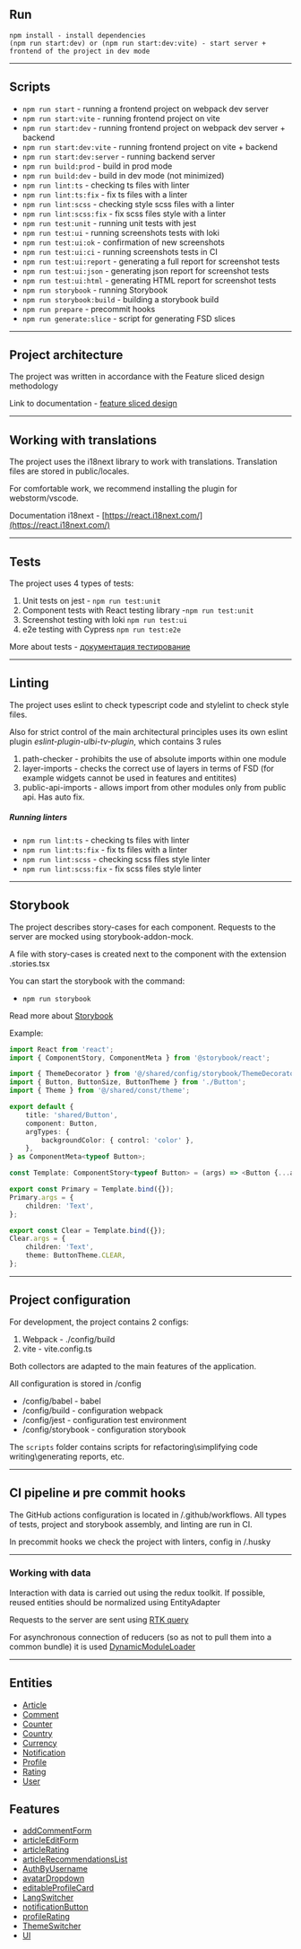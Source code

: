 ## Run

```
npm install - install dependencies
(npm run start:dev) or (npm run start:dev:vite) - start server + frontend of the project in dev mode
```

----

## Scripts

- `npm run start` - running a frontend project on webpack dev server
- `npm run start:vite` - running frontend project on vite
- `npm run start:dev` - running frontend project on webpack dev server + backend
- `npm run start:dev:vite` - running frontend project on vite + backend
- `npm run start:dev:server` - running backend server
- `npm run build:prod` - build in prod mode
- `npm run build:dev` - build in dev mode (not minimized)
- `npm run lint:ts` - checking ts files with linter
- `npm run lint:ts:fix` - fix ts files with a linter
- `npm run lint:scss` - checking style scss files with a linter
- `npm run lint:scss:fix` - fix scss files style with a linter
- `npm run test:unit` - running unit tests with jest
- `npm run test:ui` - running screenshots tests with loki
- `npm run test:ui:ok` - confirmation of new screenshots
- `npm run test:ui:ci` - running screenshots tests in CI
- `npm run test:ui:report` - generating a full report for screenshot tests
- `npm run test:ui:json` - generating json report for screenshot tests
- `npm run test:ui:html` - generating HTML report for screenshot tests
- `npm run storybook` - running Storybook
- `npm run storybook:build` - building a storybook build
- `npm run prepare` - precommit hooks
- `npm run generate:slice` - script for generating FSD slices

----

## Project architecture

The project was written in accordance with the Feature sliced design methodology

Link to documentation - [feature sliced design](https://feature-sliced.design/docs/get-started/tutorial)

----

## Working with translations

The project uses the i18next library to work with translations.
Translation files are stored in public/locales.

For comfortable work, we recommend installing the plugin for webstorm/vscode.

Documentation i18next - [https://react.i18next.com/](https://react.i18next.com/)

----

## Tests

The project uses 4 types of tests:
1) Unit tests on jest - `npm run test:unit`
2) Component tests with React testing library -`npm run test:unit`
3) Screenshot testing with loki `npm run test:ui`
4) e2e testing with Cypress `npm run test:e2e`

More about tests - [документация тестирование](/docs/tests.md)

----

## Linting

The project uses eslint to check typescript code and stylelint to check style files.

Also for strict control of the main architectural principles
uses its own eslint plugin *eslint-plugin-ulbi-tv-plugin*,
which contains 3 rules
1) path-checker - prohibits the use of absolute imports within one module
2) layer-imports - checks the correct use of layers in terms of FSD (for example widgets cannot be used in features and entitites)
3) public-api-imports - allows import from other modules only from public api. Has auto fix.

##### Running linters

- `npm run lint:ts` - checking ts files with linter
- `npm run lint:ts:fix` - fix ts files with a linter
- `npm run lint:scss` - checking scss files style linter
- `npm run lint:scss:fix` - fix scss files style linter

----
## Storybook

The project describes story-cases for each component.
Requests to the server are mocked using storybook-addon-mock.

A file with story-cases is created next to the component with the extension .stories.tsx

You can start the storybook with the command:
- `npm run storybook`

Read more about [Storybook](/docs/storybook.md)

Example:

```typescript jsx
import React from 'react';
import { ComponentStory, ComponentMeta } from '@storybook/react';

import { ThemeDecorator } from '@/shared/config/storybook/ThemeDecorator/ThemeDecorator';
import { Button, ButtonSize, ButtonTheme } from './Button';
import { Theme } from '@/shared/const/theme';

export default {
    title: 'shared/Button',
    component: Button,
    argTypes: {
        backgroundColor: { control: 'color' },
    },
} as ComponentMeta<typeof Button>;

const Template: ComponentStory<typeof Button> = (args) => <Button {...args} />;

export const Primary = Template.bind({});
Primary.args = {
    children: 'Text',
};

export const Clear = Template.bind({});
Clear.args = {
    children: 'Text',
    theme: ButtonTheme.CLEAR,
};
```


----

## Project configuration

For development, the project contains 2 configs:
1. Webpack - ./config/build
2. vite - vite.config.ts

Both collectors are adapted to the main features of the application.

All configuration is stored in /config
- /config/babel - babel
- /config/build - configuration webpack
- /config/jest - configuration test environment
- /config/storybook - configuration storybook

The `scripts` folder contains scripts for refactoring\simplifying code writing\generating reports, etc.

----

## CI pipeline и pre commit hooks

The GitHub actions configuration is located in /.github/workflows.
All types of tests, project and storybook assembly, and linting are run in CI.

In precommit hooks we check the project with linters, config in /.husky

----

### Working with data

Interaction with data is carried out using the redux toolkit.
If possible, reused entities should be normalized using EntityAdapter

Requests to the server are sent using [RTK query](/src/shared/api/rtkApi.ts)

For asynchronous connection of reducers (so as not to pull them into a common bundle) it is used
[DynamicModuleLoader](/src/shared/lib/components/DynamicModuleLoader/DynamicModuleLoader.tsx)

----


## Entities

- [Article](/src/entities/Article)
- [Comment](/src/entities/Comment)
- [Counter](/src/entities/Counter)
- [Country](/src/entities/Country)
- [Currency](/src/entities/Currency)
- [Notification](/src/entities/Notification)
- [Profile](/src/entities/Profile)
- [Rating](/src/entities/Rating)
- [User](/src/entities/User)

## Features

- [addCommentForm](/src/features/addCommentForm)
- [articleEditForm](/src/features/articleEditForm)
- [articleRating](/src/features/articleRating)
- [articleRecommendationsList](/src/features/articleRecommendationsList)
- [AuthByUsername](/src/features/AuthByUsername)
- [avatarDropdown](/src/features/avatarDropdown)
- [editableProfileCard](/src/features/editableProfileCard)
- [LangSwitcher](/src/features/LangSwitcher)
- [notificationButton](/src/features/notificationButton)
- [profileRating](/src/features/profileRating)
- [ThemeSwitcher](/src/features/ThemeSwitcher)
- [UI](/src/features/UI)
